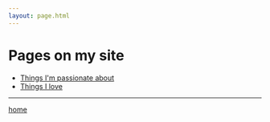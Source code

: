 ```yaml
---
layout: page.html
---
```


# Pages on my site
 * [Things I'm passionate about](/Passions)
 * [Things I love](/love)
---
 [home](/index.html)
